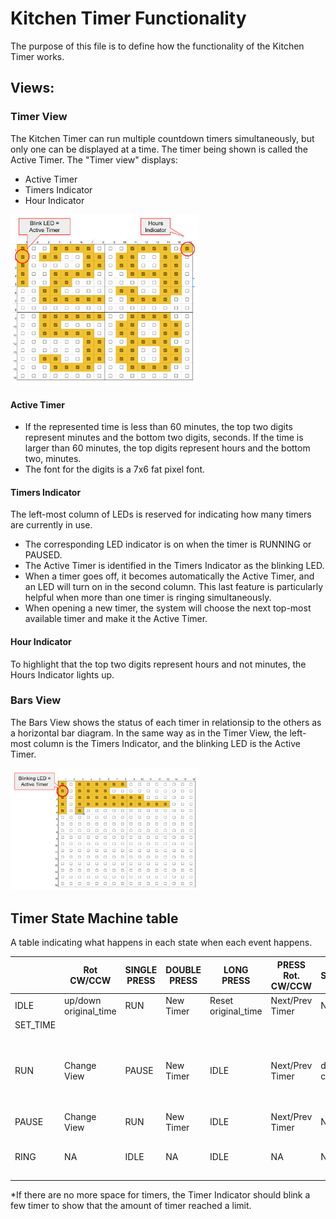 # Kitchen Timer Functionality
The purpose of this file is to define how the functionality of the Kitchen Timer works.

## Views:
### Timer View
The Kitchen Timer can run multiple countdown timers simultaneously, but only one can be displayed at a time. The timer being shown is called the Active Timer.
The "Timer view" displays:
* Active Timer
* Timers Indicator
* Hour Indicator

<img src="image-2.png" alt="alt text" style="width:300px; height:auto;" />

#### Active Timer
*  If the represented time is less than 60 minutes, the top two digits represent minutes and the bottom two digits, seconds. If the time is larger than 60 minutes, the top digits represent hours and the bottom two, minutes.
* The font for the digits is a 7x6 fat pixel font.

#### Timers Indicator
The left-most column of LEDs is reserved for indicating how many timers are currently in use.
* The corresponding LED indicator is on when the timer is RUNNING or PAUSED.
* The Active Timer is identified in the Timers Indicator as the blinking LED.
* When a timer goes off, it becomes automatically the Active Timer, and an LED will turn on in the second column. This last feature is particularly helpful when more than one timer is ringing simultaneously.
* When opening a new timer, the system will choose the next top-most available timer and make it the Active Timer.

#### Hour Indicator
To highlight that the top two digits represent hours and not minutes, the Hours Indicator lights up.

### Bars View
The Bars View shows the status of each timer in relationsip to the others as a horizontal bar diagram. In the same way as in the Timer View, the left-most column is the Timers Indicator, and the blinking LED is the Active Timer.

<img src="image-1.png" alt="alt text" style="width:300px; height:auto;" />

## Timer State Machine table
A table indicating what happens in each state when each event happens.

| | Rot CW/CCW | SINGLE PRESS | DOUBLE PRESS | LONG PRESS | PRESS Rot. CW/CCW | SECOND_TICK | TIMEOUT |
| - | - | - | - | - | - | - | -  |
| IDLE | up/down original_time | RUN | New Timer | Reset original_time | Next/Prev Timer | NA | NA |
| SET_TIME | 
| RUN | Change View | PAUSE | New Timer | IDLE | Next/Prev Timer | down current_time | RING <br> Ringing Timer becomes the Active Timer. |
| PAUSE | Change View | RUN | New Timer | IDLE | Next/Prev Timer | NA | NA |
| RING  | NA | IDLE | NA | IDLE | NA | NA | After 20 secs, switch to IDLE |

*If there are no more space for timers, the Timer Indicator should blink a few timer to show that the amount of timer reached a limit.
